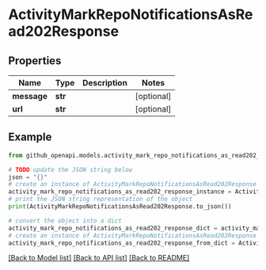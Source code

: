 # ActivityMarkRepoNotificationsAsRead202Response


## Properties

Name | Type | Description | Notes
------------ | ------------- | ------------- | -------------
**message** | **str** |  | [optional] 
**url** | **str** |  | [optional] 

## Example

```python
from github_openapi.models.activity_mark_repo_notifications_as_read202_response import ActivityMarkRepoNotificationsAsRead202Response

# TODO update the JSON string below
json = "{}"
# create an instance of ActivityMarkRepoNotificationsAsRead202Response from a JSON string
activity_mark_repo_notifications_as_read202_response_instance = ActivityMarkRepoNotificationsAsRead202Response.from_json(json)
# print the JSON string representation of the object
print(ActivityMarkRepoNotificationsAsRead202Response.to_json())

# convert the object into a dict
activity_mark_repo_notifications_as_read202_response_dict = activity_mark_repo_notifications_as_read202_response_instance.to_dict()
# create an instance of ActivityMarkRepoNotificationsAsRead202Response from a dict
activity_mark_repo_notifications_as_read202_response_from_dict = ActivityMarkRepoNotificationsAsRead202Response.from_dict(activity_mark_repo_notifications_as_read202_response_dict)
```
[[Back to Model list]](../README.md#documentation-for-models) [[Back to API list]](../README.md#documentation-for-api-endpoints) [[Back to README]](../README.md)


